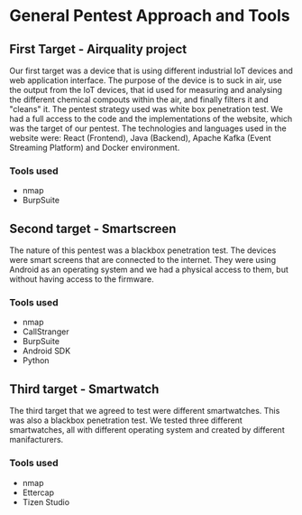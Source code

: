 # General Pentest Approach and Tools
 

## First Target - Airquality project
 
Our first target was a device that is using different industrial IoT devices and web application interface. The purpose of the device is to suck in air, use the output from the IoT devices, that id used for measuring and analysing the different chemical compouts within the air, and finally filters it and "cleans" it.
The pentest strategy used was white box penetration test. We had a full access to the code and the implementations of the website, which was the target of our pentest. 
The technologies and languages used in the website were: React (Frontend), Java (Backend), Apache Kafka (Event Streaming Platform) and Docker environment. 

### Tools used
- nmap
- BurpSuite

## Second target - Smartscreen

The nature of this pentest was a blackbox penetration test.
 The devices were smart screens that are connected to the internet. They were using Android as an operating system and we had a physical access to them, but without having access to the firmware.

### Tools used
- nmap
- CallStranger
- BurpSuite
- Android SDK
- Python

## Third target - Smartwatch

The third target that we agreed to test were different smartwatches. This was also a blackbox penetration test. We tested three different smartwatches, all with different operating system and created by different manifacturers.


### Tools used
- nmap
- Ettercap
- Tizen Studio

